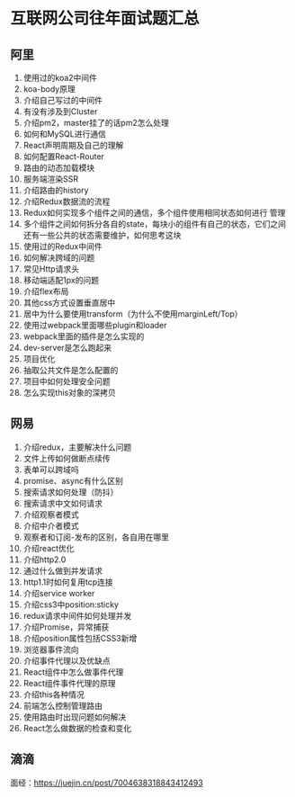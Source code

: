 # 互联网公司往年面试题汇总

## 阿里

1. 使⽤过的koa2中间件
2. koa-body原理
3. 介绍⾃⼰写过的中间件 
4. 有没有涉及到Cluster
5. 介绍pm2，master挂了的话pm2怎么处理
6. 如何和MySQL进⾏通信
7. React声明周期及⾃⼰的理解
8. 如何配置React-Router
9. 路由的动态加载模块
10. 服务端渲染SSR
11. 介绍路由的history
12. 介绍Redux数据流的流程
13. Redux如何实现多个组件之间的通信，多个组件使⽤相同状态如何进⾏ 管理
14. 多个组件之间如何拆分各⾃的state，每块⼩的组件有⾃⼰的状态，它们之间还有⼀些公共的状态需要维护，如何思考这块
15. 使⽤过的Redux中间件
16. 如何解决跨域的问题
17. 常⻅Http请求头
18. 移动端适配1px的问题 
19. 介绍flex布局
20. 其他css⽅式设置垂直居中
21. 居中为什么要使⽤transform（为什么不使⽤marginLeft/Top）
22. 使⽤过webpack⾥⾯哪些plugin和loader
23. webpack⾥⾯的插件是怎么实现的
24. dev-server是怎么跑起来
25. 项⽬优化
26. 抽取公共⽂件是怎么配置的
27. 项⽬中如何处理安全问题
28. 怎么实现this对象的深拷⻉


## 网易

1. 介绍redux，主要解决什么问题
2. ⽂件上传如何做断点续传
3. 表单可以跨域吗
4. promise、async有什么区别
5. 搜索请求如何处理（防抖）
6. 搜索请求中⽂如何请求
7. 介绍观察者模式
8. 介绍中介者模式
9. 观察者和订阅-发布的区别，各⾃⽤在哪⾥
10. 介绍react优化
11. 介绍http2.0
12. 通过什么做到并发请求
13. http1.1时如何复⽤tcp连接
14. 介绍service worker
15. 介绍css3中position:sticky
16. redux请求中间件如何处理并发
17. 介绍Promise，异常捕获
18. 介绍position属性包括CSS3新增
19. 浏览器事件流向
20. 介绍事件代理以及优缺点
21. React组件中怎么做事件代理
22. React组件事件代理的原理
23. 介绍this各种情况
24. 前端怎么控制管理路由
25. 使⽤路由时出现问题如何解决
26. React怎么做数据的检查和变化

## 滴滴


面经：https://juejin.cn/post/7004638318843412493